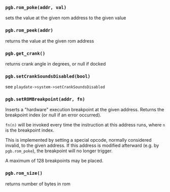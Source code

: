 ### `pgb.rom_poke(addr, val)`
sets the value at the given rom address to the given value

### `pgb.rom_peek(addr)`
returns the value at the given rom address

### `pgb.get_crank()`
returns crank angle in degrees, or null if docked

### `pgb.setCrankSoundsDisabled(bool)`
see `playdate->system->setCrankSoundsDisabled`
    
### `pgb.setROMBreakpoint(addr, fn)`
Inserts a "hardware" execution breakpoint at the given address. Returns the breakpoint index (or null if an error occurred).

`fn(n)` will be invoked every time the instruction at this address runs, where `n` is the breakpoint index.

This is implemented by setting a special opcode, normally considered invalid, to the given address. If this address is modified afterward (e.g. by `pgb.rom_poke`), the breakpoint will no longer trigger.

A maximum of 128 breakpoints may be placed.

### `pgb.rom_size()`

returns number of bytes in rom